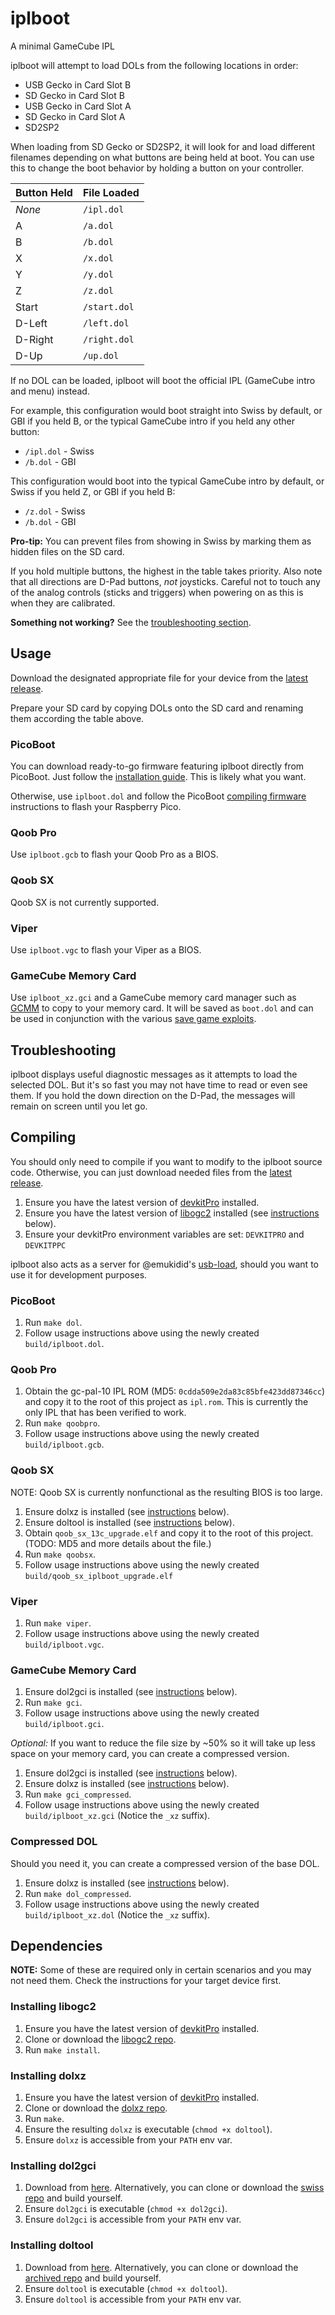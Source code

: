 # iplboot

A minimal GameCube IPL

iplboot will attempt to load DOLs from the following locations in order:
- USB Gecko in Card Slot B
- SD Gecko in Card Slot B
- USB Gecko in Card Slot A
- SD Gecko in Card Slot A
- SD2SP2

When loading from SD Gecko or SD2SP2, it will look for and load different filenames depending on what buttons are being held at boot. You can use this to change the boot behavior by holding a button on your controller. 

 Button Held | File Loaded
-------------|--------------
 *None*      | `/ipl.dol`
 A           | `/a.dol`
 B           | `/b.dol`
 X           | `/x.dol`
 Y           | `/y.dol`
 Z           | `/z.dol`
 Start       | `/start.dol`
 D-Left      | `/left.dol`
 D-Right     | `/right.dol`
 D-Up        | `/up.dol`

If no DOL can be loaded, iplboot will boot the official IPL (GameCube intro and menu) instead.

For example, this configuration would boot straight into Swiss by default, or GBI if you held B, or the typical GameCube intro if you held any other button:
- `/ipl.dol` - Swiss
- `/b.dol` - GBI

This configuration would boot into the typical GameCube intro by default, or Swiss if you held Z, or GBI if you held B:
- `/z.dol` - Swiss
- `/b.dol` - GBI

**Pro-tip:** You can prevent files from showing in Swiss by marking them as hidden files on the SD card.

If you hold multiple buttons, the highest in the table takes priority. Also note that all directions are D-Pad buttons, *not* joysticks. Careful not to touch any of the analog controls (sticks and triggers) when powering on as this is when they are calibrated.

**Something not working?** See the [troubleshooting section](#troubleshooting).


## Usage

Download the designated appropriate file for your device from the [latest release](https://github.com/redolution/iplboot/releases/latest).

Prepare your SD card by copying DOLs onto the SD card and renaming them according the table above.

### PicoBoot

You can download ready-to-go firmware featuring iplboot directly from PicoBoot. Just follow the [installation guide](https://github.com/webhdx/PicoBoot#-installation-guide). This is likely what you want.

Otherwise, use `iplboot.dol` and follow the PicoBoot [compiling firmware](https://github.com/webhdx/PicoBoot#compiling-firmware) instructions to flash your Raspberry Pico.

### Qoob Pro

Use `iplboot.gcb` to flash your Qoob Pro as a BIOS.

### Qoob SX

Qoob SX is not currently supported.

### Viper

Use `iplboot.vgc` to flash your Viper as a BIOS.

### GameCube Memory Card

Use `iplboot_xz.gci` and a GameCube memory card manager such as [GCMM](https://github.com/suloku/gcmm) to copy to your memory card. It will be saved as `boot.dol` and can be used in conjunction with the various [save game exploits](https://www.gc-forever.com/wiki/index.php?title=Booting_homebrew#Game_Save_Exploits).


## Troubleshooting

iplboot displays useful diagnostic messages as it attempts to load the selected DOL. But it's so fast you may not have time to read or even see them. If you hold the down direction on the D-Pad, the messages will remain on screen until you let go.


## Compiling

You should only need to compile if you want to modify to the iplboot source code. Otherwise, you can just download needed files from the [latest release](https://github.com/redolution/iplboot/releases/latest).

1. Ensure you have the latest version of [devkitPro](https://devkitpro.org/wiki/Getting_Started) installed.
2. Ensure you have the latest version of [libogc2](https://github.com/extremscorner/libogc2) installed (see [instructions](#installing-libogc2) below).
3. Ensure your devkitPro environment variables are set: `DEVKITPRO` and `DEVKITPPC`

iplboot also acts as a server for @emukidid's [usb-load](https://github.com/emukidid/gc-usb-load), should you want to use it for development purposes.

### PicoBoot

1. Run `make dol`.
2. Follow usage instructions above using the newly created `build/iplboot.dol`.

### Qoob Pro

1. Obtain the gc-pal-10 IPL ROM (MD5: `0cdda509e2da83c85bfe423dd87346cc`) and copy it to the root of this project as `ipl.rom`. This is currently the only IPL that has been verified to work.
2. Run `make qoobpro`.
3. Follow usage instructions above using the newly created `build/iplboot.gcb`.

### Qoob SX

NOTE: Qoob SX is currently nonfunctional as the resulting BIOS is too large.

1. Ensure dolxz is installed (see [instructions](#installing-dolxz) below).
2. Ensure doltool is installed (see [instructions](#installing-doltool) below).
3. Obtain `qoob_sx_13c_upgrade.elf` and copy it to the root of this project. (TODO: MD5 and more details about the file.)
4. Run `make qoobsx`.
5. Follow usage instructions above using the newly created `build/qoob_sx_iplboot_upgrade.elf`

### Viper

1. Run `make viper`.
2. Follow usage instructions above using the newly created `build/iplboot.vgc`.

### GameCube Memory Card

1. Ensure dol2gci is installed (see [instructions](#installing-dol2gci) below).
2. Run `make gci`.
3. Follow usage instructions above using the newly created `build/iplboot.gci`.

*Optional:* If you want to reduce the file size by ~50% so it will take up less space on your memory card, you can create a compressed version.

1. Ensure dol2gci is installed (see [instructions](#installing-dol2gci) below).
2. Ensure dolxz is installed (see [instructions](#installing-dolxz) below).
3. Run `make gci_compressed`.
4. Follow usage instructions above using the newly created `build/iplboot_xz.gci` (Notice the `_xz` suffix).

### Compressed DOL

Should you need it, you can create a compressed version of the base DOL.

1. Ensure dolxz is installed (see [instructions](#installing-dolxz) below).
2. Run `make dol_compressed`.
3. Follow usage instructions above using the newly created `build/iplboot_xz.dol` (Notice the `_xz` suffix).


## Dependencies

**NOTE:** Some of these are required only in certain scenarios and you may not need them. Check the instructions for your target device first.

### Installing libogc2

1. Ensure you have the latest version of [devkitPro](https://devkitpro.org/wiki/Getting_Started) installed.
2. Clone or download the [libogc2 repo](https://github.com/extremscorner/libogc2).
3. Run `make install`.

### Installing dolxz

1. Ensure you have the latest version of [devkitPro](https://devkitpro.org/wiki/Getting_Started) installed.
2. Clone or download the [dolxz repo](https://github.com/yo1dog/dolxz).
3. Run `make`.
4. Ensure the resulting `dolxz` is executable (`chmod +x doltool`).
5. Ensure `dolxz` is accessible from your `PATH` env var.

### Installing dol2gci

1. Download from [here](https://github.com/emukidid/swiss-gc/blob/master/buildtools/dol2gci?raw=true). Alternatively, you can clone or download the [swiss repo](https://github.com/emukidid/swiss-gc/tree/master/buildtools) and build yourself.
2. Ensure `dol2gci` is executable (`chmod +x dol2gci`).
3. Ensure `dol2gci` is accessible from your `PATH` env var.

### Installing doltool

1. Download from [here](https://github.com/redolution/Devkitpro-installer/blob/trunk/tools/gamecube/doltool/doltool?raw=true). Alternatively, you can clone or download the [archived repo](https://github.com/redolution/Devkitpro-installer/tree/trunk/tools/gamecube/doltool) and build yourself.
2. Ensure `doltool` is executable (`chmod +x doltool`).
3. Ensure `doltool` is accessible from your `PATH` env var.
